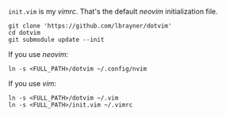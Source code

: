 `init.vim` is my *vimrc*. That's the default *neovim* initialization file.

```
git clone 'https://github.com/lbrayner/dotvim'
cd dotvim
git submodule update --init
```

If you use *neovim*:

```
ln -s <FULL_PATH>/dotvim ~/.config/nvim
```

If you use *vim*:

```
ln -s <FULL_PATH>/dotvim ~/.vim
ln -s <FULL_PATH>/init.vim ~/.vimrc
```
